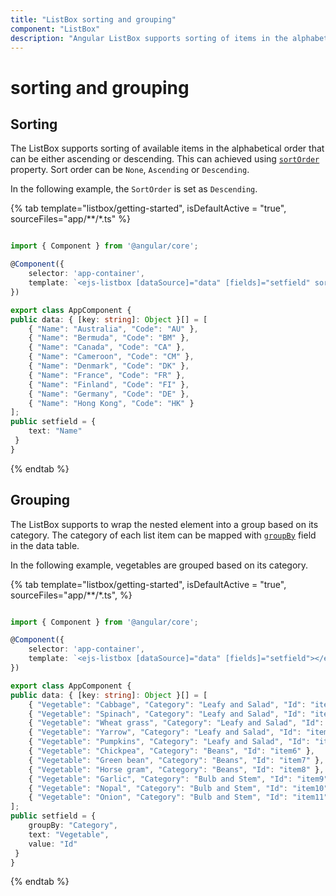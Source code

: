 ```yaml
---
title: "ListBox sorting and grouping"
component: "ListBox"
description: "Angular ListBox supports sorting of items in the alphabetical order and group items based on its category."
---
```


# sorting and grouping

## Sorting

The ListBox supports sorting of available items in the alphabetical order that can be either ascending or descending. This can achieved using
[`sortOrder`](../api/list-box/#sortorder) property. Sort order can be `None`, `Ascending` or `Descending`.

In the following example, the `SortOrder` is set as `Descending`.

{% tab template="listbox/getting-started", isDefaultActive = "true", sourceFiles="app/**/*.ts" %}

```typescript

import { Component } from '@angular/core';

@Component({
    selector: 'app-container',
    template: `<ejs-listbox [dataSource]="data" [fields]="setfield" sortOrder="Descending"></ejs-listbox>`
})

export class AppComponent {
public data: { [key: string]: Object }[] = [
    { "Name": "Australia", "Code": "AU" },
    { "Name": "Bermuda", "Code": "BM" },
    { "Name": "Canada", "Code": "CA" },
    { "Name": "Cameroon", "Code": "CM" },
    { "Name": "Denmark", "Code": "DK" },
    { "Name": "France", "Code": "FR" },
    { "Name": "Finland", "Code": "FI" },
    { "Name": "Germany", "Code": "DE" },
    { "Name": "Hong Kong", "Code": "HK" }
];
public setfield = {
    text: "Name"
 }
}

```

{% endtab %}

## Grouping

The ListBox supports to wrap the nested element into a group based on its category. The category of each list item can be mapped with
[`groupBy`](../api/list-box/fieldSettingsModel/#groupby) field in the data table.

In the following example, vegetables are grouped based on its category.

{% tab template="listbox/getting-started", isDefaultActive = "true", sourceFiles="app/**/*.ts",  %}

```typescript

import { Component } from '@angular/core';

@Component({
    selector: 'app-container',
    template: `<ejs-listbox [dataSource]="data" [fields]="setfield"></ejs-listbox>`
})

export class AppComponent {
public data: { [key: string]: Object }[] = [
    { "Vegetable": "Cabbage", "Category": "Leafy and Salad", "Id": "item1" },
    { "Vegetable": "Spinach", "Category": "Leafy and Salad", "Id": "item2" },
    { "Vegetable": "Wheat grass", "Category": "Leafy and Salad", "Id": "item3" },
    { "Vegetable": "Yarrow", "Category": "Leafy and Salad", "Id": "item4" },
    { "Vegetable": "Pumpkins", "Category": "Leafy and Salad", "Id": "item5" },
    { "Vegetable": "Chickpea", "Category": "Beans", "Id": "item6" },
    { "Vegetable": "Green bean", "Category": "Beans", "Id": "item7" },
    { "Vegetable": "Horse gram", "Category": "Beans", "Id": "item8" },
    { "Vegetable": "Garlic", "Category": "Bulb and Stem", "Id": "item9" },
    { "Vegetable": "Nopal", "Category": "Bulb and Stem", "Id": "item10" },
    { "Vegetable": "Onion", "Category": "Bulb and Stem", "Id": "item11" }
];
public setfield = {
    groupBy: "Category",
    text: "Vegetable",
    value: "Id"
 }
}

```

{% endtab %}
